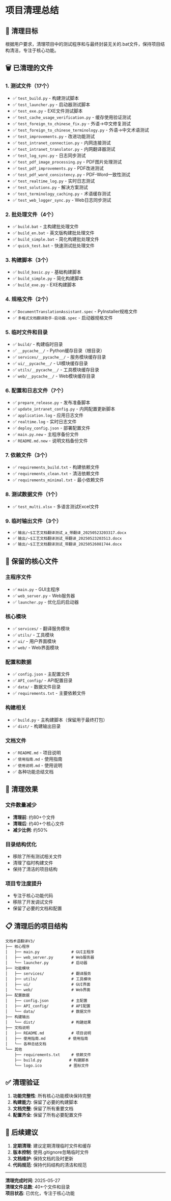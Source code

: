 # 项目清理总结

## 🎯 清理目标

根据用户要求，清理项目中的测试程序和与最终封装无关的.bat文件，保持项目结构清洁，专注于核心功能。

## 🗑️ 已清理的文件

### 1. 测试文件（17个）
- ✅ `test_build.py` - 构建测试脚本
- ✅ `test_launcher.py` - 启动器测试脚本
- ✅ `test_exe.py` - EXE文件测试脚本
- ✅ `test_cache_usage_verification.py` - 缓存使用验证测试
- ✅ `test_foreign_to_chinese_fix.py` - 外语→中文修复测试
- ✅ `test_foreign_to_chinese_terminology.py` - 外语→中文术语测试
- ✅ `test_improvements.py` - 改进功能测试
- ✅ `test_intranet_connection.py` - 内网连接测试
- ✅ `test_intranet_translator.py` - 内网翻译器测试
- ✅ `test_log_sync.py` - 日志同步测试
- ✅ `test_pdf_image_processing.py` - PDF图片处理测试
- ✅ `test_pdf_improvements.py` - PDF改进测试
- ✅ `test_pdf_word_consistency.py` - PDF-Word一致性测试
- ✅ `test_realtime_log.py` - 实时日志测试
- ✅ `test_solutions.py` - 解决方案测试
- ✅ `test_terminology_caching.py` - 术语缓存测试
- ✅ `test_web_logger_sync.py` - Web日志同步测试

### 2. 批处理文件（4个）
- ✅ `build.bat` - 主构建批处理文件
- ✅ `build_en.bat` - 英文版构建批处理文件
- ✅ `build_simple.bat` - 简化构建批处理文件
- ✅ `quick_test.bat` - 快速测试批处理文件

### 3. 构建脚本（3个）
- ✅ `build_basic.py` - 基础构建脚本
- ✅ `build_simple.py` - 简化构建脚本
- ✅ `build_exe.py` - EXE构建脚本

### 4. 规格文件（2个）
- ✅ `DocumentTranslationAssistant.spec` - PyInstaller规格文件
- ✅ `多格式文档翻译助手-启动器.spec` - 启动器规格文件

### 5. 临时文件和目录
- ✅ `build/` - 构建临时目录
- ✅ `__pycache__/` - Python缓存目录（根目录）
- ✅ `services/__pycache__/` - 服务模块缓存目录
- ✅ `ui/__pycache__/` - UI模块缓存目录
- ✅ `utils/__pycache__/` - 工具模块缓存目录
- ✅ `web/__pycache__/` - Web模块缓存目录

### 6. 配置和日志文件（7个）
- ✅ `prepare_release.py` - 发布准备脚本
- ✅ `update_intranet_config.py` - 内网配置更新脚本
- ✅ `application.log` - 应用日志文件
- ✅ `realtime.log` - 实时日志文件
- ✅ `deploy_config.json` - 部署配置文件
- ✅ `main.py.new` - 主程序备份文件
- ✅ `README.md.new` - 说明文档备份文件

### 7. 依赖文件（3个）
- ✅ `requirements_build.txt` - 构建依赖文件
- ✅ `requirements_clean.txt` - 清洁依赖文件
- ✅ `requirements_minimal.txt` - 最小依赖文件

### 8. 测试数据文件（1个）
- ✅ `test_multi.xlsx` - 多语言测试Excel文件

### 9. 临时输出文件（3个）
- ✅ `输出/~$工艺文档翻译测试_a_带翻译_20250523203317.docx`
- ✅ `输出/~$工艺文档翻译测试_带翻译_20250523203513.docx`
- ✅ `输出/~$工艺文档翻译测试_带翻译_20250526081744.docx`

## 📁 保留的核心文件

### 主程序文件
- ✅ `main.py` - GUI主程序
- ✅ `web_server.py` - Web服务器
- ✅ `launcher.py` - 优化后的启动器

### 核心模块
- ✅ `services/` - 翻译服务模块
- ✅ `utils/` - 工具模块
- ✅ `ui/` - 用户界面模块
- ✅ `web/` - Web界面模块

### 配置和数据
- ✅ `config.json` - 主配置文件
- ✅ `API_config/` - API配置目录
- ✅ `data/` - 数据文件目录
- ✅ `requirements.txt` - 主要依赖文件

### 构建相关
- ✅ `build.py` - 主构建脚本（保留用于最终打包）
- ✅ `dist/` - 构建输出目录

### 文档文件
- ✅ `README.md` - 项目说明
- ✅ `使用指南.md` - 使用指南
- ✅ `使用说明.md` - 使用说明
- ✅ 各种功能总结文档

## 🎉 清理效果

### 文件数量减少
- **清理前**: 约80+个文件
- **清理后**: 约40+个核心文件
- **减少比例**: 约50%

### 目录结构优化
- 移除了所有测试相关文件
- 清理了临时构建文件
- 保持了清洁的项目结构

### 项目专注度提升
- 专注于核心功能代码
- 移除了开发调试文件
- 保留了必要的文档和配置

## 📋 清理后的项目结构

```
文档术语翻译V3/
├── 核心程序
│   ├── main.py              # GUI主程序
│   ├── web_server.py        # Web服务器
│   └── launcher.py          # 启动器
├── 功能模块
│   ├── services/            # 翻译服务
│   ├── utils/               # 工具模块
│   ├── ui/                  # GUI界面
│   └── web/                 # Web界面
├── 配置数据
│   ├── config.json          # 主配置
│   ├── API_config/          # API配置
│   └── data/                # 数据文件
├── 构建输出
│   └── dist/                # 构建结果
├── 文档说明
│   ├── README.md            # 项目说明
│   ├── 使用指南.md          # 使用指南
│   └── 各种总结文档
└── 其他
    ├── requirements.txt     # 依赖文件
    ├── build.py            # 构建脚本
    └── logo.ico            # 图标文件
```

## ✅ 清理验证

1. **功能完整性**: 所有核心功能模块保持完整
2. **构建能力**: 保留了必要的构建脚本
3. **文档完整**: 保留了所有重要文档
4. **配置齐全**: 保留了所有必要配置文件

## 🚀 后续建议

1. **定期清理**: 建议定期清理临时文件和缓存
2. **版本控制**: 使用.gitignore忽略临时文件
3. **文档维护**: 保持文档的及时更新
4. **代码规范**: 保持代码结构的清洁和规范

---

**清理完成时间**: 2025-05-27  
**清理文件总数**: 40+个文件和目录  
**项目状态**: 已优化，专注于核心功能
